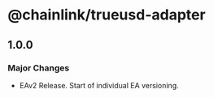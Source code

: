 # @chainlink/trueusd-adapter

## 1.0.0

### Major Changes

- EAv2 Release. Start of individual EA versioning.
